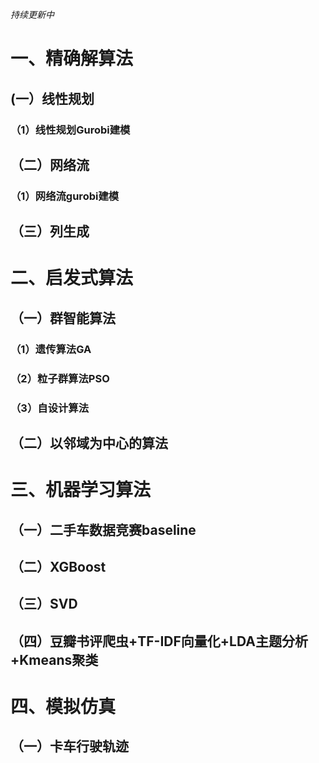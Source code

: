 *持续更新中*
# 一、精确解算法 #
## (一）线性规划 ##
### （1）线性规划Gurobi建模 ###
## （二）网络流 ##
### （1）网络流gurobi建模 ###
## （三）列生成 ##
# 二、启发式算法 #
## （一）群智能算法 ##
### （1）遗传算法GA ###
### （2）粒子群算法PSO ###
### （3）自设计算法 ###
## （二）以邻域为中心的算法 ##
# 三、机器学习算法 #
## （一）二手车数据竞赛baseline ##
## （二）XGBoost ##
## （三）SVD ##
## （四）豆瓣书评爬虫+TF-IDF向量化+LDA主题分析+Kmeans聚类 ##
# 四、模拟仿真 #
## （一）卡车行驶轨迹 ##